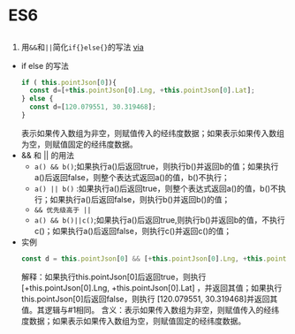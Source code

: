 # ES6

## 

1. 用`&&`和`||`简化`if{}else{}`的写法 [via](https://www.520mwx.com/view/67017)
- if else 的写法
  ```js
  if ( this.pointJson[0]){
    const d=[+this.pointJson[0].Lng, +this.pointJson[0].Lat]; 
  } else {
    const d=[120.079551, 30.319468];
  }
  ```
  表示如果传入数组为非空，则赋值传入的经纬度数据；如果表示如果传入数组为空，则赋值固定的经纬度数据。
- && 和 || 的用法
  * `a() && b()`;如果执行a()后返回true，则执行b()并返回b的值；如果执行a()后返回false，则整个表达式返回a()的值，b()不执行；
  * `a() || b()` :如果执行a()后返回true，则整个表达式返回a()的值，b()不执行；如果执行a()后返回false，则执行b()并返回b()的值；
  * `&& 优先级高于 ||`
  * `a() && b()||c()`;如果执行a()后返回true,则执行b()并返回b的值，不执行c()；如果执行a()后返回false，则执行c()并返回c()的值；
- 实例
  ```js
  const d = this.pointJson[0] && [+this.pointJson[0].Lng, +this.pointJson[0].Lat] || [120.079551, 30.319468]
  ```
  解释：如果执行this.pointJson[0]后返回true，则执行[+this.pointJson[0].Lng, +this.pointJson[0].Lat] ，并返回其值；如果执行this.pointJson[0]后返回false，则执行 [120.079551, 30.319468]并返回其值。其逻辑与#1相同。
  含义：表示如果传入数组为非空，则赋值传入的经纬度数据；如果表示如果传入数组为空，则赋值固定的经纬度数据。